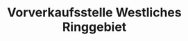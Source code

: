---
title: "Vorverkaufsstelle Westliches Ringgebiet"
url: /braunschweig/vorverkaufsstelle-westliches-ringgebiet/
shop: Tickets
---